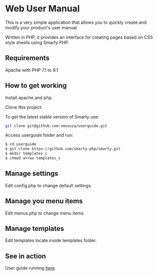 # Web User Manual

This is a very simple application that allows you to quickly create and modify your product's user manual.

Written in PHP, it provides an interface for creating pages based on CSS style sheets using Smarty PHP.

## Requirements

Apache with PHP 7.1 to 8.1


## How to get working

Install apache and php.

Clone this project:

To get the latest stable version of Smarty use:
```bash
git clone git@github.com:vmsouza/userguide.git
````

Access userguide folder and run:

```bash
$ cd userguide
$ git clone https://github.com/smarty-php/smarty.git
$ mkdir templates_c
$ chmod a+rwx templates_c
````

## Manage settings

Edit config.php to change default settings.

## Manage you menu items

Edit menus.php to change menu items.

## Manage templates

Edit templates locate inside templates folder.

## See in action

User guide running [here](https://whitelabelpbx.io/manual).
